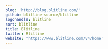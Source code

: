 ```yaml
---
blog: 'http://blog.blitline.com/'
github: blitline-source/blitline
logohandle: blitline
sort: blitline
title: Blitline
twitter: Blitline
website: 'https://www.blitline.com/v4/home'
---
```

